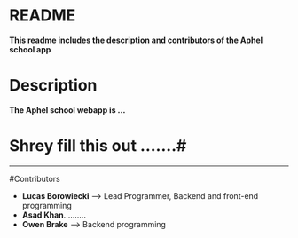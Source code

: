 # README #

**This readme includes the description and contributors of the Aphel school app**

# Description #
**The Aphel school webapp is ...**
# Shrey fill this out .......#
**********

#Contributors

- **Lucas Borowiecki** --> Lead Programmer, Backend and front-end programming
- **Asad Khan**..........
- **Owen  Brake** --> Backend programming
